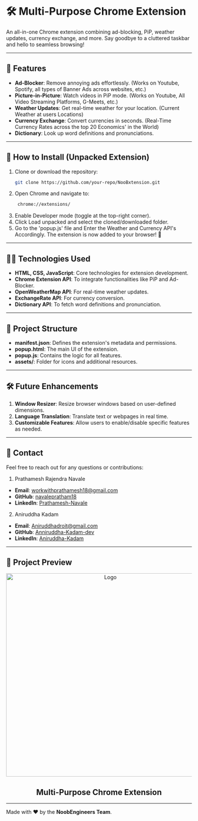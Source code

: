 # 🛠️ **Multi-Purpose Chrome Extension**  

An all-in-one Chrome extension combining ad-blocking, PiP, weather updates, currency exchange, and more. Say goodbye to a cluttered taskbar and hello to seamless browsing!

---

## 🌟 **Features**
- **Ad-Blocker**: Remove annoying ads effortlessly. (Works on Youtube, Spotify, all types of Banner Ads across websites, etc.)
- **Picture-in-Picture**: Watch videos in PiP mode. (Works on Youtube, All Video Streaming Platforms, G-Meets, etc.)
- **Weather Updates**: Get real-time weather for your location. (Current Weather at users Locations)
- **Currency Exchange**: Convert currencies in seconds. (Real-Time Currency Rates across the top 20 Economics' in the World)
- **Dictionary**: Look up word definitions and pronunciations.

---

## 🚀 **How to Install (Unpacked Extension)**

1. Clone or download the repository:
   ```bash
   git clone https://github.com/your-repo/NooBxtension.git
2. Open Chrome and navigate to:
   ```bash
    chrome://extensions/
4. Enable Developer mode (toggle at the top-right corner).
5. Click Load unpacked and select the cloned/downloaded folder.
6. Go to the 'popup.js' file and Enter the Weather and Currency API's Accordingly.
The extension is now added to your browser! 🎉

---

## 🧑‍💻 **Technologies Used**
- **HTML, CSS, JavaScript**: Core technologies for extension development.
- **Chrome Extension API**: To integrate functionalities like PiP and Ad-Blocker.
- **OpenWeatherMap API**: For real-time weather updates.
- **ExchangeRate API**: For currency conversion.
- **Dictionary API**: To fetch word definitions and pronunciation.

---

## 📂 **Project Structure**
- **manifest.json**: Defines the extension's metadata and permissions.
- **popup.html**: The main UI of the extension.
- **popup.js**: Contains the logic for all features.
- **assets/**: Folder for icons and additional resources.

---

## 🛠️ **Future Enhancements**
1. **Window Resizer**: Resize browser windows based on user-defined dimensions.
2. **Language Translation**: Translate text or webpages in real time.
3. **Customizable Features**: Allow users to enable/disable specific features as needed.

---

## 💬 **Contact**
Feel free to reach out for any questions or contributions:

1. Prathamesh Rajendra Navale
- **Email**: [workwithprathamesh18@gmail.com](mailto:workwithprathamesh18@gmail.com)
- **GitHub**: [navalepratham18](https://github.com/navalepratham18)
- **LinkedIn**: [Prathamesh-Navale](https://linkedin.com/in/prathameshnavale18)

2. Aniruddha Kadam
- **Email**: [Aniruddhadroit@gmail.com](mailto:Aniruddhadroit@gmail.com)
- **GitHub**: [Anniruddha-Kadam-dev](https://github.com/Anniruddha-Kadam-dev)
- **LinkedIn**: [Aniruddha-Kadam](https://www.linkedin.com/in/aniruddha-kadam-098865289/)

---

## 👀 **Project Preview**

<div align="center">
    <img src="assets/Output.png" alt="Logo" height="550">
  <h2 align="center">Multi-Purpose Chrome Extension</h2>
</div>

---

Made with ❤️ by the **NoobEngineers Team**.

 

 

